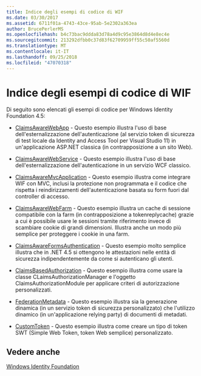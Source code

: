 ```yaml
---
title: Indice degli esempi di codice di WIF
ms.date: 03/30/2017
ms.assetid: 6711f01a-4743-43ce-95ab-5e2302a363ea
author: BrucePerlerMS
ms.openlocfilehash: b4c73bac9ddda83d78a4d9c95e3864d8d4e8ec4e
ms.sourcegitcommit: 213292dfbb0c37d83f62709959ff55c50af5560d
ms.translationtype: MT
ms.contentlocale: it-IT
ms.lasthandoff: 09/25/2018
ms.locfileid: "47070318"
---
```

# <a name="wif-code-sample-index"></a>Indice degli esempi di codice di WIF
Di seguito sono elencati gli esempi di codice per Windows Identity Foundation 4.5:  
  
-   [ClaimsAwareWebApp](https://go.microsoft.com/fwlink/?LinkID=248405) - Questo esempio illustra l'uso di base dell'esternalizzazione dell'autenticazione (al servizio token di sicurezza di test locale da Identity and Access Tool per Visual Studio 11) in un'applicazione ASP.NET classica (in contrapposizione a un sito Web).  
  
-   [ClaimsAwareWebService](https://go.microsoft.com/fwlink/?LinkID=248406) - Questo esempio illustra l'uso di base dell'esternalizzazione dell'autenticazione in un servizio WCF classico.  
  
-   [ClaimsAwareMvcApplication](https://go.microsoft.com/fwlink/?LinkID=248407) - Questo esempio illustra come integrare WIF con MVC, inclusi la protezione non programmata e il codice che rispetta i reindirizzamenti dell'autenticazione basata su form fuori dal controller di accesso.  
  
-   [ClaimsAwareWebFarm](https://go.microsoft.com/fwlink/?LinkID=248408) - Questo esempio illustra un cache di sessione compatibile con la farm (in contrapposizione a tokenreplycache) grazie a cui è possibile usare le sessioni tramite riferimento invece di scambiare cookie di grandi dimensioni. Illustra anche un modo più semplice per proteggere i cookie in una farm.  
  
-   [ClaimsAwareFormsAuthentication](https://go.microsoft.com/fwlink/?LinkID=248409) - Questo esempio molto semplice illustra che in .NET 4.5 si ottengono le attestazioni nelle entità di sicurezza indipendentemente da come si autenticano gli utenti.  
  
-   [ClaimsBasedAuthorization](https://go.microsoft.com/fwlink/?LinkID=248410) - Questo esempio illustra come usare la classe CLaimsAuthorizationManager e l'oggetto ClaimsAuthorizationModule per applicare criteri di autorizzazione personalizzati.  
  
-   [FederationMetadata](https://go.microsoft.com/fwlink/?LinkID=248411) - Questo esempio illustra sia la generazione dinamica (in un servizio token di sicurezza personalizzato) che l'utilizzo dinamico (in un'applicazione relying party) di documenti di metadati.  
  
-   [CustomToken](https://go.microsoft.com/fwlink/?LinkID=248412) - Questo esempio illustra come creare un tipo di token SWT (Simple Web Token, token Web semplice) personalizzato.  
  
## <a name="see-also"></a>Vedere anche  
 [Windows Identity Foundation](../../../docs/framework/security/index.md)
